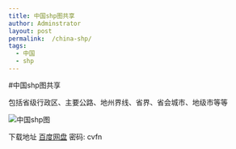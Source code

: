 ```yaml
---
title: 中国shp图共享
author: Adminstrator
layout: post
permalink:  /china-shp/
tags:
  - 中国
  - shp
---
```


#中国shp图共享

包括省级行政区、主要公路、地州界线、省界、省会城市、地级市等等

![中国shp图](http://ww3.sinaimg.cn/large/6ff04438tw1eb6xpvuugqj20uo09s40c.jpg)


下载地址 [百度网盘](http://pan.baidu.com/s/1hqJszUO) 密码: cvfn 

